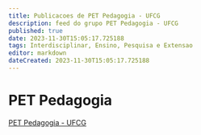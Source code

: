 ```yaml
---
title: Publicacoes de PET Pedagogia - UFCG 
description: feed do grupo PET Pedagogia - UFCG
published: true
date: 2023-11-30T15:05:17.725188
tags: Interdisciplinar, Ensino, Pesquisa e Extensao
editor: markdown
dateCreated: 2023-11-30T15:05:17.725188
---
```


# PET Pedagogia
[PET Pedagogia - UFCG](/grupo/130PETPedagogiaUFCG)